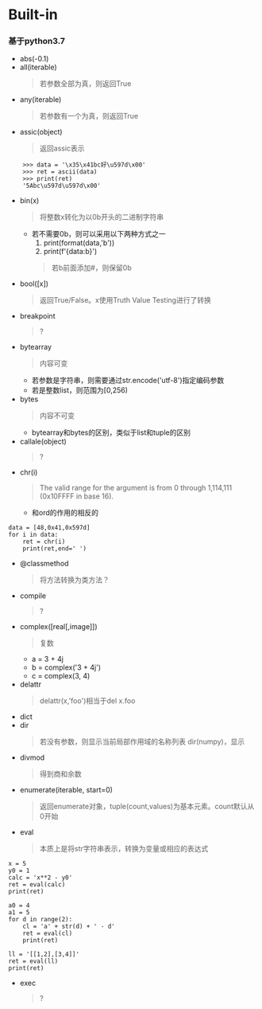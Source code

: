 # Built-in

### 基于python3.7
- abs(-0.1)
- all(iterable)
	> 若参数全部为真，则返回True
- any(iterable)
	> 若参数有一个为真，则返回True
- assic(object)
	> 返回assic表示
```
	>>> data = '\x35\x41bc好\u597d\x00'
	>>> ret = ascii(data)
	>>> print(ret)
	'5Abc\u597d\u597d\x00'
```
- bin(x)
	> 将整数x转化为以0b开头的二进制字符串
	- 若不需要0b，则可以采用以下两种方式之一
		1. print(format(data,'b'))
		2. print(f'{data:b}')
		> 若b前面添加#，则保留0b
- bool([x])
	> 返回True/False。x使用Truth Value Testing进行了转换
- breakpoint
	> ?
- bytearray
	> 内容可变
	- 若参数是字符串，则需要通过str.encode('utf-8')指定编码参数
	- 若是整数list，则范围为[0,256)
- bytes
	> 内容不可变
	- bytearray和bytes的区别，类似于list和tuple的区别
- callale(object)
	> ?
- chr(i)
	> The valid range for the argument is from 0 through 1,114,111 (0x10FFFF in base 16).
	- 和ord的作用的相反的
```
data = [48,0x41,0x597d]
for i in data:
    ret = chr(i)
    print(ret,end=' ')
```
- @classmethod
	> 将方法转换为类方法？
- compile
	> ?
- complex([real[,image]])
	> 复数
	- a = 3 + 4j
	- b = complex('3 + 4j')
	- c = complex(3, 4)
- delattr
	> delattr(x,'foo')相当于del x.foo
- dict
- dir
	> 若没有参数，则显示当前局部作用域的名称列表
	> dir(numpy)，显示
- divmod
	> 得到商和余数
- enumerate(iterable, start=0)
	> 返回enumerate对象，tuple(count,values)为基本元素。count默认从0开始
- eval
	> 本质上是将str字符串表示，转换为变量或相应的表达式
```
x = 5
y0 = 1
calc = 'x**2 - y0'
ret = eval(calc)
print(ret)

a0 = 4
a1 = 5
for d in range(2):
    cl = 'a' + str(d) + ' - d'
    ret = eval(cl)
    print(ret)

ll = '[[1,2],[3,4]]'
ret = eval(ll)
print(ret)
```
- exec
	> ?
